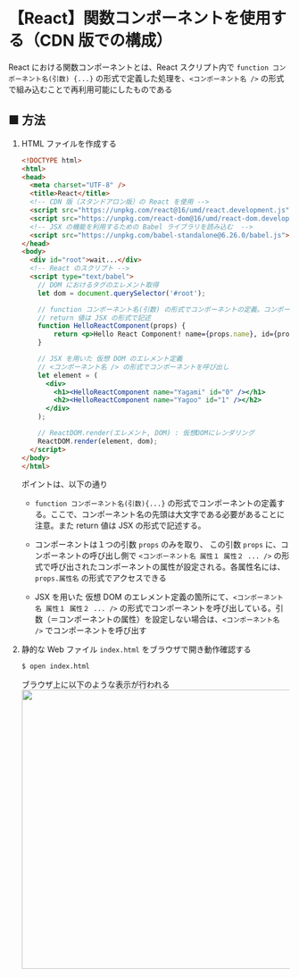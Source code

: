 # 【React】関数コンポーネントを使用する（CDN 版での構成）

React における関数コンポーネントとは、React スクリプト内で `function コンポーネント名(引数) {...}` の形式で定義した処理を、`<コンポーネント名 />` の形式で組み込むことで再利用可能にしたものである

## ■ 方法

1. HTML ファイルを作成する
    ```html
    <!DOCTYPE html>
    <html>
    <head>
      <meta charset="UTF-8" />
      <title>React</title>
      <!-- CDN 版（スタンドアロン版）の React を使用 -->
      <script src="https://unpkg.com/react@16/umd/react.development.js"></script>
      <script src="https://unpkg.com/react-dom@16/umd/react-dom.development.js"></script>
      <!-- JSX の機能を利用するための Babel ライブラリを読み込む  -->
      <script src="https://unpkg.com/babel-standalone@6.26.0/babel.js"></script>
    </head>
    <body>
      <div id="root">wait...</div>
      <!-- React のスクリプト -->
      <script type="text/babel">
        // DOM におけるタグのエレメント取得
        let dom = document.querySelector('#root');

        // function コンポーネント名(引数) の形式でコンポーネントの定義。コンポーネント名の先頭は大文字である必要がある
        // return 値は JSX の形式で記述
        function HelloReactComponent(props) {
            return <p>Hello React Component! name={props.name}, id={props.id}</p>;
        }

        // JSX を用いた 仮想 DOM のエレメント定義
        // <コンポーネント名 /> の形式でコンポーネントを呼び出し
        let element = (
          <div>
            <h1><HelloReactComponent name="Yagami" id="0" /></h1>
            <h2><HelloReactComponent name="Yagoo" id="1" /></h2>
          </div>
        );

        // ReactDOM.render(エレメント, DOM) : 仮想DOMにレンダリング
        ReactDOM.render(element, dom);
      </script>
    </body>
    </html>
    ```

    ポイントは、以下の通り

    - `function コンポーネント名(引数){...}` の形式でコンポーネントの定義する。ここで、コンポーネント名の先頭は大文字である必要があることに注意。また return 値は JSX の形式で記述する。
    
    - コンポーネントは１つの引数 `props` のみを取り、 この引数 `props` に、コンポーネントの呼び出し側で `<コンポーネント名 属性１ 属性２ ... />` の形式で呼び出されたコンポーネントの属性が設定される。各属性名には、`props.属性名` の形式でアクセスできる

    - JSX を用いた 仮想 DOM のエレメント定義の箇所にて、`<コンポーネント名 属性１ 属性２ ... />` の形式でコンポーネントを呼び出している。引数（＝コンポーネントの属性）を設定しない場合は、`<コンポーネント名 />` でコンポーネントを呼び出す

1. 静的な Web ファイル `index.html` をブラウザで開き動作確認する
	```sh
	$ open index.html
	```

    ブラウザ上に以下のような表示が行われる<br>
    <img src="https://user-images.githubusercontent.com/25688193/137622084-4232d221-c4a3-4e13-a177-3116c4efa99c.png" width="500"><br>
